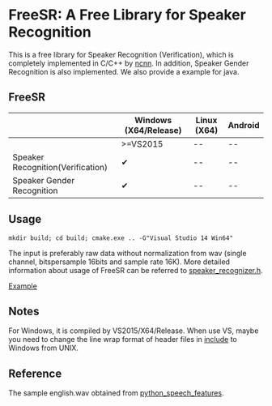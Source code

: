 # FreeSR: A Free Library for Speaker Recognition
This is a free library for Speaker Recognition (Verification), which is completely implemented in C/C++ by [ncnn](https://github.com/Tencent/ncnn). In addition, Speaker Gender Recognition is also implemented.
We also provide a example for java.

## FreeSR

|                | Windows (X64/Release) | Linux (X64) | Android      |
|----------------|-----------------|-------------|--------------|
|                | >=VS2015        | --    |  --    |
|Speaker Recognition(Verification)| &#10004;        | --    |  --    |
|Speaker Gender Recognition | &#10004;        | --    |  --    |

## Usage
```
mkdir build; cd build; cmake.exe .. -G"Visual Studio 14 Win64"
```
The input is preferably raw data without normalization from wav (single channel, bitspersample 16bits and sample rate 16K).
More detailed information about usage of FreeSR can be referred to [speaker_recognizer.h](/include/speaker_recognizer.h).

[Example](/example/)

## Notes
For Windows, it is compiled by VS2015/X64/Release. When use VS, maybe you need to change the line wrap format of header files in [include](/include/) to Windows from UNIX.

## Reference
The sample english.wav obtained from [python_speech_features](https://github.com/jameslyons/python_speech_features).
